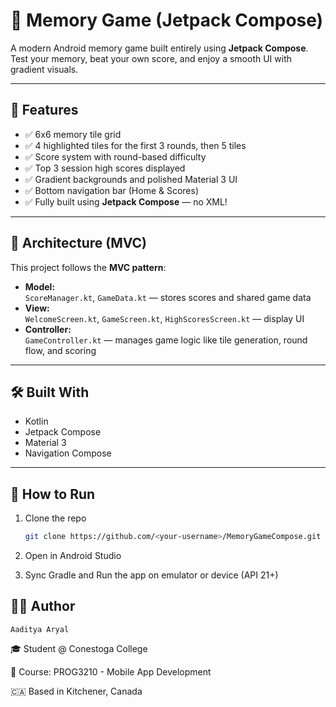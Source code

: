 # 🧠 Memory Game (Jetpack Compose)

A modern Android memory game built entirely using **Jetpack Compose**.  
Test your memory, beat your own score, and enjoy a smooth UI with gradient visuals.

---

## 🚀 Features

- ✅ 6x6 memory tile grid
- ✅ 4 highlighted tiles for the first 3 rounds, then 5 tiles
- ✅ Score system with round-based difficulty
- ✅ Top 3 session high scores displayed
- ✅ Gradient backgrounds and polished Material 3 UI
- ✅ Bottom navigation bar (Home & Scores)
- ✅ Fully built using **Jetpack Compose** — no XML!

---

## 🧱 Architecture (MVC)

This project follows the **MVC pattern**:

- **Model:**  
  `ScoreManager.kt`, `GameData.kt` — stores scores and shared game data
- **View:**  
  `WelcomeScreen.kt`, `GameScreen.kt`, `HighScoresScreen.kt` — display UI
- **Controller:**  
  `GameController.kt` — manages game logic like tile generation, round flow, and scoring

---

## 🛠 Built With

- Kotlin
- Jetpack Compose
- Material 3
- Navigation Compose

---

## 🧪 How to Run

1. Clone the repo
   ```bash
   git clone https://github.com/<your-username>/MemoryGameCompose.git
2. Open in Android Studio

3. Sync Gradle and Run the app on emulator or device (API 21+)

## 🙋‍♂️ Author

    Aaditya Aryal

🎓 Student @ Conestoga College

📱 Course: PROG3210 - Mobile App Development

🇨🇦 Based in Kitchener, Canada